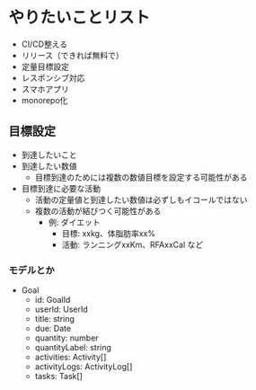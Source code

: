 # やりたいことリスト

- CI/CD整える
- リリース（できれば無料で）
- 定量目標設定
- レスポンシブ対応
- スマホアプリ
- monorepo化

## 目標設定

- 到達したいこと
- 到達したい数値
  - 目標到達のためには複数の数値目標を設定する可能性がある
- 目標到達に必要な活動
  - 活動の定量値と到達したい数値は必ずしもイコールではない
  - 複数の活動が結びつく可能性がある
    - 例: ダイエット
      - 目標: xxkg、体脂肪率xx%
      - 活動: ランニングxxKm、RFAxxCal など

### モデルとか

- Goal
  - id: GoalId
  - userId: UserId
  - title: string
  - due: Date
  - quantity: number
  - quantityLabel: string
  - activities: Activity[]
  - activityLogs: ActivityLog[]
  - tasks: Task[]
